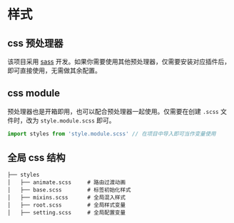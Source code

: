 # 样式

## css 预处理器

该项目采用 [sass](https://github.com/sass/dart-sass) 开发。如果你需要使用其他预处理器，仅需要安装对应插件后，即可直接使用，无需做其余配置。

## css module

预处理器也是开箱即用，也可以配合预处理器一起使用。仅需要在创建 `.scss` 文件时，改为 `style.module.scss` 即可。

```ts
import styles from 'style.module.scss' // 在项目中导入即可当作变量使用
```

## 全局 css 结构

```
├── styles
│   ├── animate.scss     # 路由过渡动画
│   ├── base.scss        # 标签初始化样式
│   ├── mixins.scss      # 全局混入样式
│   ├── root.scss        # 全局样式变量
│   ├── setting.scss     # 全局配置变量
```

